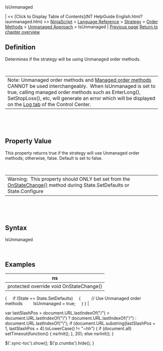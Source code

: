 ﻿










 


IsUnmanaged







| &lt;&lt; [Click to Display Table of Contents](NT HelpGuide English.html?isunmanaged.htm) &gt;&gt;
 [NinjaScript](ninjascript.htm) &gt; [Language Reference](language_reference_wip.htm) &gt; [Strategy](strategy.htm) &gt; [Order Methods](order_methods.htm) &gt; [Unmanaged Approach](unmanaged_approach.htm) &gt;
IsUnmanaged | [Previous page](ignoreoverfill.htm)
[Return to chapter overview](unmanaged_approach.htm)










Definition
----------


Determines if the strategy will be using Unmanaged order methods. 


 




|  |
| --- |
| Note: Unmanaged order methods and [Managed order methods](managed_approach.htm) CANNOT be used interchangeably.  When IsUnmanaged is set to true, calling managed order methods such as EnterLong(), SetStopLoss(), etc, will generate an error which will be displayed on the [Log tab](log_tab2.htm) of the Control Center. |



 


 


Property Value
--------------


This property returns true if the strategy will use Unmanaged order methods; otherwise, false. Default is set to false. 


 




|  |
| --- |
| Warning:  This property should ONLY bet set from the [OnStateChange()](onstatechange.htm) method during State.SetDefaults or State.Configure |



 


 


Syntax
------


IsUnmanaged


 



Examples
--------




| ns |
| --- |
| protected override void OnStateChange()
{
     if (State == State.SetDefaults)
     {
         // Use Unmanaged order methods
         IsUnmanaged = true;
     }
} |






 
 var lastSlashPos = document.URL.lastIndexOf("/") &gt; document.URL.lastIndexOf("\\") ? document.URL.lastIndexOf("/") : document.URL.lastIndexOf("\\");
 if (document.URL.substring(lastSlashPos + 1, lastSlashPos + 4).toLowerCase() != "~hh") {
 if (document.all) setTimeout(function() {
 nsrInit();
 }, 20);
 else nsrInit();
 }
 
 
 $('.sync-toc').show();
 $('p.crumbs').hide();
 }
 
 
 



